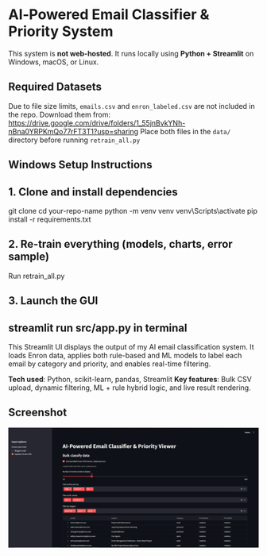 # AI‑Powered Email Classifier & Priority System

This system is **not web-hosted**. It runs locally using **Python + Streamlit** on Windows, macOS, or Linux.

## Required Datasets
Due to file size limits, `emails.csv` and `enron_labeled.csv` are not included in the repo.
Download them from:
https://drive.google.com/drive/folders/1_55jnBvkYNh-nBna0YRPKmQo77rFT3T1?usp=sharing
Place both files in the `data/` directory before running `retrain_all.py`


## Windows Setup Instructions

## 1. Clone and install dependencies



git clone <your-repo-url>
cd your-repo-name
python -m venv venv
venv\Scripts\activate
pip install -r requirements.txt

## 2. Re‑train everything (models, charts, error sample)
Run retrain_all.py

## 3. Launch the GUI
streamlit run src/app.py in terminal
---

This Streamlit UI displays the output of my AI email classification system. It loads Enron data, applies both rule-based and ML models to label each email by category and priority, and enables real-time filtering.

**Tech used**: Python, scikit-learn, pandas, Streamlit
**Key features**: Bulk CSV upload, dynamic filtering, ML + rule hybrid logic, and live result rendering.

## Screenshot

![App UI](Images/disso.png)


